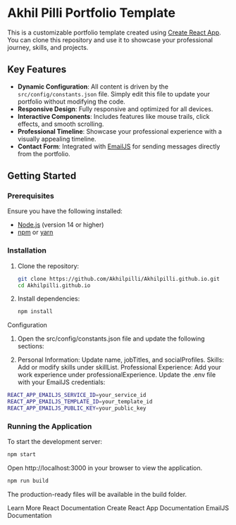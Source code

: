 # Akhil Pilli Portfolio Template

This is a customizable portfolio template created using [Create React App](https://github.com/facebook/create-react-app). You can clone this repository and use it to showcase your professional journey, skills, and projects.

## Key Features

- **Dynamic Configuration**: All content is driven by the `src/config/constants.json` file. Simply edit this file to update your portfolio without modifying the code.
- **Responsive Design**: Fully responsive and optimized for all devices.
- **Interactive Components**: Includes features like mouse trails, click effects, and smooth scrolling.
- **Professional Timeline**: Showcase your professional experience with a visually appealing timeline.
- **Contact Form**: Integrated with [EmailJS](https://www.emailjs.com/) for sending messages directly from the portfolio.

## Getting Started

### Prerequisites

Ensure you have the following installed:

- [Node.js](https://nodejs.org/) (version 14 or higher)
- [npm](https://www.npmjs.com/) or [yarn](https://yarnpkg.com/)

### Installation

1. Clone the repository:

   ```bash
   git clone https://github.com/Akhilpilli/Akhilpilli.github.io.git
   cd Akhilpilli.github.io
   ```

2. Install dependencies:
    ```bash
    npm install
    ```

Configuration
1. Open the src/config/constants.json file and update the following sections:

2. Personal Information: Update name, jobTitles, and socialProfiles.
Skills: Add or modify skills under skillList.
Professional Experience: Add your work experience under professionalExperience.
Update the .env file with your EmailJS credentials:
```bash
REACT_APP_EMAILJS_SERVICE_ID=your_service_id
REACT_APP_EMAILJS_TEMPLATE_ID=your_template_id
REACT_APP_EMAILJS_PUBLIC_KEY=your_public_key
```
### Running the Application
To start the development server:
```bash
npm start
```

Open http://localhost:3000 in your browser to view the application.

```bash
npm run build
```

The production-ready files will be available in the build folder.

Learn More
React Documentation
Create React App Documentation
EmailJS Documentation